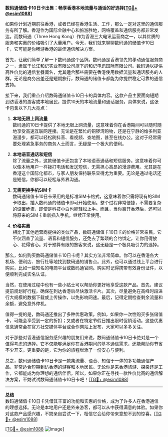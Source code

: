 **数码通储值卡10日卡出售：畅享香港本地流量与通话的好选择[[TG💪+ @esim1088](https://t.me/s/esim1088)]**

如果你计划近期前往香港，或者已经在香港生活、工作，那么一定对这里的通信服务有所了解。香港作为国际金融中心和旅游胜地，网络覆盖和通信服务都非常发达。而数码通（Three Hong Kong）作为香港三大电讯运营商之一，以其优质的服务和实惠的价格吸引了大量用户。今天，我们就来聊聊数码通的储值卡10日卡，它可能是你畅游香港的最佳通信解决方案。

首先，让我们简单了解一下数码通这个品牌。数码通是香港领先的移动通信服务商之一，隶属于长江和记实业有限公司旗下的和记电讯国际有限公司。数码通以提供高性价比的通信套餐闻名，尤其适合那些需要在香港使用数据流量和通话服务的人群。无论是商务出差还是短期旅行，数码通的储值卡都能为你提供稳定可靠的通信支持。

接下来，我们重点介绍数码通储值卡10日卡的具体内容。这款产品主要面向短期到访香港的游客或本地居民，提供10天的本地流量和通话服务。具体来说，这张卡包含以下几大亮点：

1. **本地无限上网流量**  
   数码通的10日卡提供了本地无限上网流量，这意味着你在香港期间可以随时随地享受高速互联网连接。无论是在繁忙的铜锣湾购物，还是在宁静的维多利亚港漫步，都可以轻松刷抖音、看视频、查地图，甚至在线办公。这对于经常需要处理紧急事务的商务人士而言，无疑是一个极大的便利。

2. **本地语音通话和短信**  
   除了流量之外，这款储值卡还包含了本地语音通话和短信服务。这意味着你可以像本地用户一样拨打电话和发送短信，无需担心高昂的漫游费用。尤其是在香港这个国际化都市，与家人朋友保持联系显得尤为重要。无论是通过电话还是短信，你都可以轻松与外界沟通。

3. **无需更换手机SIM卡**  
   数码通储值卡10日卡采用的是标准SIM卡格式，这意味着你只需将现有的SIM卡取出，插入数码通的储值卡即可开始使用。整个过程非常便捷，不需要复杂的设置步骤，即使是科技小白也能轻松上手。而且，当你离开香港后，还可以将原来的SIM卡重新插入手机，继续正常使用。

4. **价格实惠**  
   相比于其他运营商提供的类似产品，数码通储值卡10日卡的价格非常亲民。它不仅涵盖了流量、语音和短信服务，还免去了繁琐的合约绑定，让你用得放心、花得省心。对于预算有限的旅客来说，这无疑是一个极具吸引力的选择。

那么，如何购买数码通储值卡10日卡呢？其实方法非常简单。你可以在香港各大机场、便利店、旅行社等地找到数码通的销售点。此外，也可以通过线上平台进行购买，比如一些知名的电商平台或数码通官网。购买时记得携带有效身份证件，以便顺利完成实名认证。

当然，在使用过程中也有一些小贴士可以帮助你更好地享受这款产品。首先，建议提前规划好行程，确保在到达香港后尽快激活卡片。其次，尽量避免在高峰时段进行大规模的数据下载或上传操作，以免影响网速。最后，记得定期检查剩余流量和余额，避免意外停机。

值得一提的是，数码通还推出了多种优惠政策。例如，如果你一次性购买多张储值卡，可能会享受到一定的折扣；又或者在特定节假日推出限时促销活动。这些优惠信息通常会在官方社交媒体平台或合作网站上发布，大家可以多多关注。

对于那些对香港通信服务感兴趣的朋友们来说，数码通储值卡10日卡绝对是一个值得考虑的选择。它不仅能够满足你在香港期间的基本通信需求，还能帮助你节省不少开支。更重要的是，它为你的旅程增添了一份安心与便利。

总之，数码通储值卡10日卡是一款集流量、语音、短信于一体的多功能通信产品，非常适合短期到访香港的游客和本地居民。无论你是来香港旅游、探亲还是工作，它都能成为你理想的通信伴侣。所以，如果你正在寻找一款性价比高的通信解决方案，不妨试试数码通储值卡10日卡吧！[[TG💪+ @esim1088](https://t.me/s/esim1088)]

---

**总结**  
数码通储值卡10日卡凭借其丰富的功能和实惠的价格，成为了许多人在香港通信的理想选择。无论是本地用户还是外来游客，都可以从中获得满意的体验。如果你对这款产品感兴趣，不妨亲自尝试一下，相信它会给你带来意想不到的惊喜。[[TG💪+ @esim1088](https://t.me/s/esim1088)]  

[[TG💪+ @esim1088](https://t.me/s/esim1088) ![Image](https://i.postimg.cc/4NQfJmqS/Snipaste-2025-05-13-00-14-12.png)]
